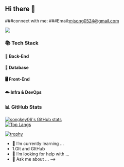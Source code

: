 ## Hi there 👋
###connect with me:
###Email:mjsong0524@gmail.com


<!--
**songkey06/songkey06** is a ✨ _special_ ✨ repository because its `README.md` (this file) appears on your GitHub profile.

<!-- 방문자 수 + 팔로워 수 -->
![](https://img.shields.io/github/followers/songkey06?style=social)

### 📚 Tech Stack

#### 🧠 Back-End

#### 💾 Database

#### 🖥️ Front-End

#### ☁️ Infra & DevOps

### 📊 GitHub Stats
[![songkey06's GitHub stats](https://github-readme-stats.vercel.app/api?username=songkey06&show_icons=true&hide=contribs,issues&theme=tokyonight)](https://github.com/anuraghazra/github-readme-stats)  
[![Top Langs](https://github-readme-stats.vercel.app/api/top-langs/?username=songkey06&layout=compact)](https://github.com/anuraghazra/github-readme-stats)

[![trophy](https://github-profile-trophy.vercel.app/?username=songkey06&theme=tokyonight&margin-w=10&row=1)](https://github.com/ryo-ma/github-profile-trophy)

- 🌱 I’m currently learning ...
- 1.GIt and GItHub
- 🤔 I’m looking for help with ...
- 💬 Ask me about ...
-->
